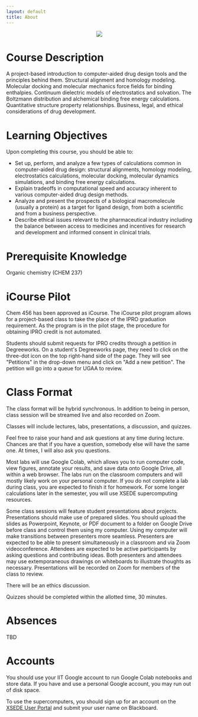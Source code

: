 ```yaml
---
layout: default
title: About
---
```


<center>
<img src="{{ "/_images/flyer.jpg" | prepend: site.baseurl }}" valign="middle">
</center>

# Course Description

A project-based introduction to computer-aided drug design tools and the principles behind them. Structural alignment and homology modeling. Molecular docking and molecular mechanics force fields for binding enthalpies. Continuum dielectric models of electrostatics and solvation. The Boltzmann distribution and alchemical binding free energy calculations. Quantitative structure property relationships. Business, legal, and ethical considerations of drug development.

# Learning Objectives

Upon completing this course, you should be able to:

* Set up, perform, and analyze a few types of calculations common in computer-aided drug design: structural alignments, homology modeling, electrostatics calculations, molecular docking, molecular dynamics simulations, and binding free energy calculations.
* Explain tradeoffs in computational speed and accuracy inherent to various computer-aided drug design methods.
* Analyze and present the prospects of a biological macromolecule (usually a protein) as a target for ligand design, from both a scientific and from a business perspective.
* Describe ethical issues relevant to the pharmaceutical industry including the balance between access to medicines and incentives for research and development and informed consent in clinical trials.

# Prerequisite Knowledge

Organic chemistry (CHEM 237)

# iCourse Pilot

Chem 456 has been approved as iCourse. The iCourse pilot program allows for a project-based class to take the place of the IPRO graduation requirement. As the program is in the pilot stage, the procedure for obtaining IPRO credit is not automated.

Students should submit requests for IPRO credits through a petition in Degreeworks. On a student's Degreeworks page, they need to click on the three-dot icon on the top right-hand side of the page. They will see "Petitions" in the drop-down menu and click on "Add a new petition". The petition will go into a queue for UGAA to review.

# Class Format

The class format will be hybrid synchronous. In addition to being in person, class session will be streamed live and also recorded on Zoom.

Classes will include lectures, labs, presentations, a discussion, and quizzes.

Feel free to raise your hand and ask questions at any time during lecture. Chances are that if you have a question, somebody else will have the same one. At times, I will also ask you questions.

Most labs will use Google Colab, which allows you to run computer code, view figures, annotate your results, and save data onto Google Drive, all within a web browser. The labs run on the classroom computers and will mostly likely work on your personal computer. If you do not complete a lab during class, you are expected to finish it for homework. For some longer calculations later in the semester, you will use XSEDE supercomputing resources.

Some class sessions will feature student presentations about projects. Presentations should make use of prepared slides. You should upload the slides as Powerpoint, Keynote, or PDF document to a folder on Google Drive before class and control them using my computer. Using my computer will make transitions between presenters more seamless. Presenters are expected to be able to present simultaneously in a classroom and via Zoom videoconference. Attendees are expected to be active participants by asking questions and contributing ideas. Both presenters and attendees may use extemporaneous drawings on whiteboards to illustrate thoughts as necessary. Presentations will be recorded on Zoom for members of the class to review.

There will be an ethics discussion.

Quizzes should be completed within the allotted time, 30 minutes.

# Absences

TBD

<!--
Attendance at lectures and labs is highly recommended but not required. If you need to miss them for any reason, you should watch the lecture recording online, complete any labs, and contact me with specific questions.

If you need miss a presentation, discussion, or quiz, you should be excused. To be excused for illness or quarantine, you should contact student affairs. They will evaluate the situation and provide me with a recommendation about accommodating your circumstance. To be excused for sports, you should provide me with a note from your coach. If you are excused, we will discuss a way that you can make up for the absence.
-->

# Accounts

You should use your IIT Google account to run Google Colab notebooks and store data. If you have and use a personal Google account, you may run out of disk space.

To use the supercomputers, you should sign up for an account on the [XSEDE User Portal](https://portal.xsede.org/) and submit your user name on Blackboard.
